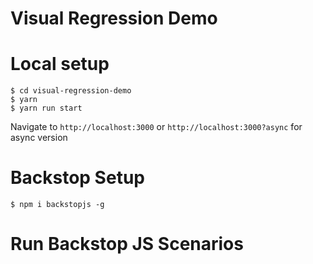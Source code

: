 # Visual Regression Demo

# Local setup

```
$ cd visual-regression-demo
$ yarn
$ yarn run start
```

Navigate to `http://localhost:3000` or `http://localhost:3000?async` for async version

# Backstop Setup

```
$ npm i backstopjs -g
```

# Run Backstop JS Scenarios